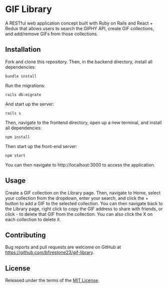 # GIF Library

A RESTful web application concept built with Ruby on Rails and React + Redux that allows users to search the GIPHY API, create GIF collections, and add/remove GIFs from those collections.

## Installation

Fork and clone this repository. Then, in the backend directory, install all dependencies:

```bundle install```

Run the migrations:

```rails db:migrate```

And start up the server:

```rails s```

Then, navigate to the frontend directory, open up a new terminal, and install all dependencies:

```npm install```

Then start up the front-end server: 

```npm start```

You can then navigate to http://localhost:3000 to access the application.

## Usage

Create a GIF collection on the Library page. Then, navigate to Home, select your collection from the dropdown, enter your search, and click the + button to add a GIF to the selected collection. You can then navigate back to the Library page, right click to copy the GIF address to share with friends, or click - to delete that GIF from the collection. You can also click the X on each collection to delete it.

## Contributing

Bug reports and pull requests are welcome on GitHub at https://github.com/bfirestone23/gif-library.

## License

Released under the terms of the [MIT License](https://opensource.org/licenses/MIT).
